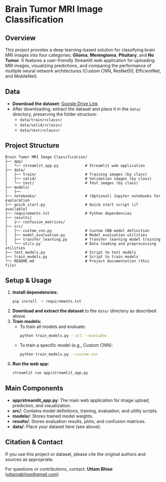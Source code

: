 # Brain Tumor MRI Image Classification

## Overview
This project provides a deep learning-based solution for classifying brain MRI images into four categories: **Glioma**, **Meningioma**, **Pituitary**, and **No Tumor**. It features a user-friendly Streamlit web application for uploading MRI images, visualizing predictions, and comparing the performance of multiple neural network architectures (Custom CNN, ResNet50, EfficientNet, and MobileNet).

## Data
- **Download the dataset:** [Google Drive Link]([https://drive.google.com/open?id=1DAyorv1mwSdblsM1N67erQpa3rjAJfgl&usp=drive_fs](https://drive.google.com/file/d/1DAyorv1mwSdblsM1N67erQpa3rjAJfgl/view?usp=sharing))
- After downloading, extract the dataset and place it in the `data/` directory, preserving the folder structure:
  - `data/train/<class>/`
  - `data/valid/<class>/`
  - `data/test/<class>/`

## Project Structure
```
Brain Tumor MRI Image Classification/
├── app/
│   └── streamlit_app.py            # Streamlit web application
├── data/
│   ├── train/                      # Training images (by class)
│   ├── valid/                      # Validation images (by class)
│   └── test/                       # Test images (by class)
├── models/
│   ├── 
├── notebooks/                      # (Optional) Jupyter notebooks for exploration
├── quick_start.py                  # Quick start script (if available)
├── requirements.txt                # Python dependencies
├── results/
│   ├── confusion_matrices/
├── src/
│   ├── custom_cnn.py               # Custom CNN model definition
│   ├── model_evaluation.py         # Model evaluation utilities
│   ├── transfer_learning.py        # Transfer learning model training
│   └── utils.py                    # Data loading and preprocessing utilities
├── test_models.py                  # Script to test models
├── train_models.py                 # Script to train models
└── README.md                       # Project documentation (this file)
```

## Setup & Usage
1. **Install dependencies:**
   ```sh
   pip install -r requirements.txt
   ```
2. **Download and extract the dataset** to the `data/` directory as described above.
3. **Train models:**
   - To train all models and evaluate:
     ```sh
     python train_models.py --all --evaluate
     ```
   - To train a specific model (e.g., Custom CNN):
     ```sh
     python train_models.py --custom-cnn
     ```
4. **Run the web app:**
   ```sh
   streamlit run app/streamlit_app.py
   ```

## Main Components
- **app/streamlit_app.py**: The main web application for image upload, prediction, and visualization.
- **src/**: Contains model definitions, training, evaluation, and utility scripts.
- **models/**: Stores trained model weights.
- **results/**: Stores evaluation results, plots, and confusion matrices.
- **data/**: Place your dataset here (see above).

## Citation & Contact
If you use this project or dataset, please cite the original authors and sources as appropriate.

For questions or contributions, contact: **Uttam Bhise** (uttamabhise@gmail.com) 
